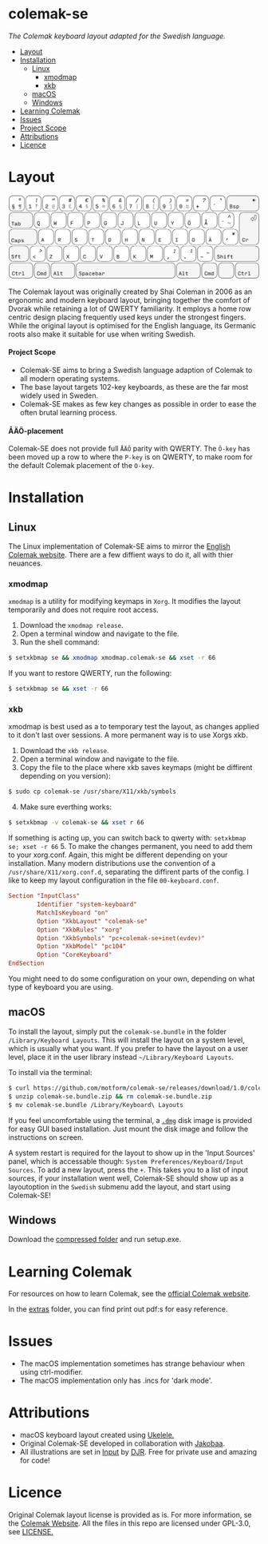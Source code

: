# colemak-se
_The Colemak keyboard layout adapted for the Swedish language._

* [Layout](#layout)
* [Installation](#installation)
	* [Linux](#linux)
		* [xmodmap](#xmodmap)
		* [xkb](#xkb)
	* [macOS](#macos)
	* [Windows](#windows)
* [Learning Colemak](#learning-colemak)
* [Issues](#issues)
* [Project Scope](#project-scope)
* [Attributions](#attributions)
* [Licence](#licence)

# Layout
![illustration of colemak-se layout](./assets/illustrations/layout.png)

The Colemak layout was originally created by Shai Coleman in 2006 as an ergonomic and modern keyboard layout, bringing together the comfort of Dvorak while retaining a lot of QWERTY familiarity. It employs a home row centric design placing frequently used keys under the strongest fingers. While the original layout is optimised for the English language, its Germanic roots also make it suitable for use when writing Swedish.

#### Project Scope
* Colemak-SE aims to bring a Swedish language adaption of Colemak to all modern operating systems. 
* The base layout targets 102-key keyboards, as these are the far most widely used in Sweden. 
* Colemak-SE makes as few key changes as possible in order to ease the often brutal learning process.

#### ÅÄÖ-placement
Colemak-SE does not provide full `ÅÄÖ` parity with QWERTY. The `Ö-key` has been moved up a row to where the `P-key` is on QWERTY, to make room for the default Colemak placement of the `O-key`.

# Installation

## Linux
The Linux implementation of Colemak-SE aims to mirror the [English Colemak website](https://colemak.com/Unix). There are a few diffient ways to do it, all with thier neuances.

### xmodmap
`xmodmap` is a utility for modifying keymaps in `Xorg`. It modifies the layout temporarily and does not require root access.

1. Download the `xmodmap release`.
2. Open a terminal window and navigate to the file.
3. Run the shell command:
```bash
$ setxkbmap se && xmodmap xmodmap.colemak-se && xset -r 66
```

If you want to restore QWERTY, run the following:
```bash
$ setxkbmap se && xset -r 66
```

### xkb
xmodmap is best used as a to temporary test the layout, as changes applied to it don't last over sessions. A more permanent way is to use Xorgs xkb.

1. Download the `xkb release`.
2. Open a terminal window and navigate to the file.
3. Copy the file to the place where xkb saves keymaps (might be diffirent depending on you version):
```bash
$ sudo cp colemak-se /usr/share/X11/xkb/symbols
```
4. Make sure everthing works:
```bash
$ setxkbmap -v colemak-se && xset r 66
```
If something is acting up, you can switch back to qwerty with: `setxkbmap se; xset -r 66`
5. To make the changes permanent, you need to add them to your xorg.conf.  Again, this might be different depending on your installation. Many modern distributions use the convention of a `/usr/share/X11/xorg.conf.d`, separating the diffirent parts of the config. I like to keep my layout configuration in the file `00-keyboard.conf`.
```conf
Section "InputClass"
        Identifier "system-keyboard"
        MatchIsKeyboard "on"
        Option "XkbLayout" "colemak-se"
        Option "XkbRules" "xorg"
        Option "XkbSymbols" "pc+colemak-se+inet(evdev)"
        Option "XkbModel" "pc104"
        Option "CoreKeyboard"
EndSection
```
You might need to do some configuration on your own, depending on what type of keyboard you are using.

## macOS
To install the layout, simply put the `colemak-se.bundle` in the folder `/Library/Keyboard Layouts`. This will install the layout on a system level, which is usually what you want. If you prefer to have the layout on a user level, place it in the user library instead `~/Library/Keyboard Layouts`.

To install via the terminal:
```bash
$ curl https://github.com/motform/colemak-se/releases/download/1.0/colemak-se.bundle.zip -o colemak-se.bundle.zip
$ unzip colemak-se.bundle.zip && rm colemak-se.bundle.zip
$ mv colemak-se.bundle /Library/Keyboard\ Layouts
```

If you feel uncomfortable using the terminal, a [`.dmg`](https://github.com/motform/colemak-se/releases/download/1.0/colemak-se.dmg) disk image is provided for easy GUI based installation. Just mount the disk image and follow the instructions on screen. 

A system restart is required for the layout to show up in the 'Input Sources' panel, which is accessable though: `System Preferences/Keyboard/Input Sources`. To add a new layout, press the `+`. This takes you to a list of input sources, if your installation went well, Colemak-SE should show up as a layoutoption in the `Swedish` submenu add the layout, and start using Colemak-SE!

## Windows
Download the [compressed folder](https://github.com/motform/colemak-se/releases/download/1.0/windows-colemak-se.zip) and run setup.exe.

# Learning Colemak
For resources on how to learn Colemak, see the [official Colemak website](https://colemak.com/Learn#Tips_for_learning). 

In the [extras](./extras/reference-sheet-A4_colemak-se.pdf) folder, you can find print out pdf:s for easy reference.

# Issues
* The macOS implementation sometimes has strange behaviour when using ctrl-modifier.
* The macOS implementation only has .incs for 'dark mode'.

# Attributions
* macOS keyboard layout created using [Ukelele.](https://scripts.sil.org/cms/scripts/page.php?site_id=nrsi&id=Ukelele) 
* Original Colemak-SE developed in collaboration with [Jakobaa](https://github.com/jakobaa).
* All illustrations are set in [Input](http://input.fontbureau.com) by [DJR](https://djr.com). Free for private use and amazing for code!

# Licence
Original Colemak layout license is provided as is. For more information, se the [Colemak Website](https://colemak.com/License). All the files in this repo are licensed under GPL-3.0, see [LICENSE.](./LICENSE)

